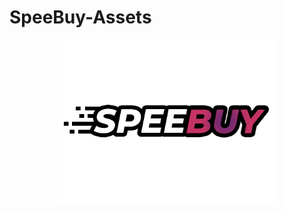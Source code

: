 # SpeeBuy-Assets

<p align="center">
  <img src="https://github.com/mebinjohnson/SpeeBuy-Assets/blob/master/logo.png?raw=true" width="350"/>
</p>
